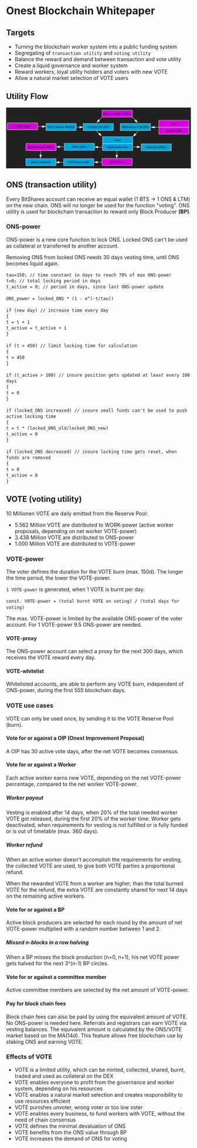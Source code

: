 # Onest Blockchain Whitepaper

## Targets
- Turning the blockchain worker system into a public funding system
- Segregating of `transaction utility` and `voting utility`
- Balance the reward and demand between transaction and vote utility 
- Create a liquid governance and worker system
- Reward workers, loyal utility holders and voters with new VOTE
- Allow a natural market selection of VOTE users

## Utility Flow
![utility-flow](https://raw.githubusercontent.com/Onest-io/onest-whitepaper/master/utility-flow.png)

## ONS (transaction utility)
Every BitShares account can receive an equal wallet (1 BTS -> 1 ONS & LTM) on the new chain. ONS will no longer be used for the function "voting". ONS utility is used for blockchain transaction to reward only Block Producer **(BP)**.

### ONS-power
ONS-power is a new core function to lock ONS. Locked ONS can't be used as collateral or transferred to another account.

Removing ONS from locked ONS needs 30 days vesting time, until ONS becomes liquid again. 

```
tau=150; // time constant in days to reach 70% of max ONS-power 
t=0; // total locking period in days
t_active = 0; // period in days, since last ONS-power update 

ONS_power = locked_ONS * (1 - e^(-t/tau))

if (new day) // increase time every day
{
t = t + 1
t_active = t_active + 1
}

if (t > 450) // limit locking time for calculation
{
t = 450
}

if (t_active > 100) // insure position gets updated at least every 100 days
{
t = 0
}

if (locked_ONS increased) // insure small funds can't be used to push active locking time
{
t = t * (locked_ONS_old/locked_ONS_new)
t_active = 0
}

if (locked_ONS decreased) // insure locking time gets reset, when funds are removed
{
t = 0
t_active = 0
}
```

## VOTE (voting utility)
10 Millionen VOTE are daily emitted from the Reserve Pool: 

- 5.562 Million VOTE are distributed to WORK-power (active worker proposals, depending on net worker VOTE-power)
- 3.438 Million VOTE are distributed to ONS-power
- 1.000 Million VOTE are distributed to VOTE-power

### VOTE-power
The voter defines the duration for the VOTE burn (max. 150d). The longer the time period, the lower the VOTE-power. 

`1 VOTE-power` is generated, when 1 VOTE is burnt per day.

`const. VOTE-power = (total burnt VOTE on voting) / (total days for voting)`

The max. VOTE-power is limited by the available ONS-power of the voter account. For 1 VOTE-power 9.5 ONS-power are needed.

#### VOTE-proxy
The ONS-power account can select a proxy for the next 300 days, which receives the VOTE reward every day.  

#### VOTE-whitelist
Whitelisted accounts, are able to perform any VOTE burn, independent of ONS-power, during the first 555 blockchain days.

### VOTE use cases
VOTE can only be used once, by sending it to the VOTE Reserve Pool (burn). 

#### Vote for or against a OIP (Onest Improvement Proposal)
A OIP has 30 active vote days, after the net VOTE becomes consensus. 

#### Vote for or against a Worker
Each active worker earns new VOTE, depending on the net VOTE-power percentage, compared to the net worker VOTE-power.

##### Worker payout
Vesting is enabled after 14 days, when 20% of the total needed worker VOTE got released, during the first 20% of the worker time. Worker gets deactivated, when requirements for vesting is not fulfilled or is fully funded or is out of timetable (max. 360 days).

##### Worker refund
When an active worker doesn't accomplish the requirements for vesting, the collected VOTE are used, to give both VOTE parties a proportional refund.

When the rewarded VOTE from a worker are higher, than the total burned VOTE for the refund, the extra VOTE are constantly shared for next 14 days on the remaining active workers. 

#### Vote for or against a BP
Active block producers are selected for each round by the amount of net VOTE-power multiplied with a random number between 1 and 2. 

##### Missed n-blocks in a row halving
When a BP misses the block production (n=0, n+1), his net VOTE power gets halved for the next 3^(n-1) BP circles.

#### Vote for or against a committee member
Active committee members are selected by the net amount of VOTE-power.

#### Pay for block chain fees
Block chain fees can also be paid by using the equivalent amount of VOTE. No ONS-power is needed here. Referrals and registrars can earn VOTE via vesting balances. The equivalent amount is calculated by the ONS/VOTE market based on the MA(14d). This feature allows free blockchain use by staking ONS and earning VOTE. 

### Effects of VOTE
- VOTE is a limited utility, which can be minted, collected, shared, burnt, traded and used as collateral on the DEX
- VOTE enables everyone to profit from the governance and worker system, depending on his resources
- VOTE enables a natural market selection and creates responsibility to use resources efficient 
- VOTE punishes unvoter, wrong voter or too low voter
- VOTE enables every business, to fund workers with VOTE, without the need of chain consensus
- VOTE defines the minimal devaluation of ONS
- VOTE benefits from the ONS value through BP
- VOTE increases the demand of ONS for voting
